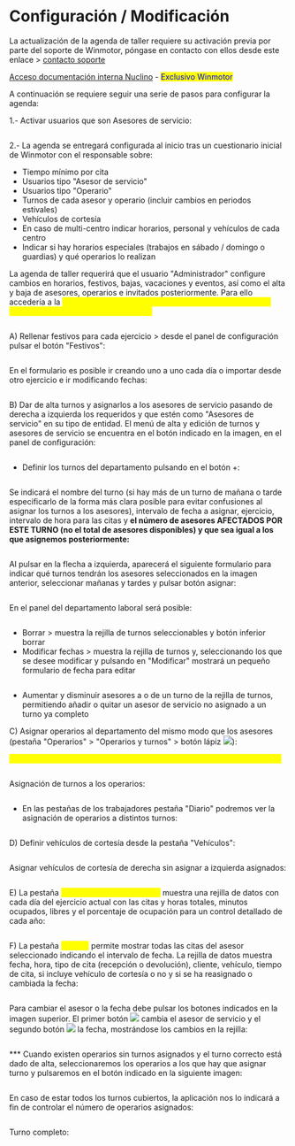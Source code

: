 # Configuración / Modificación

La actualización de la agenda de taller requiere su activación previa por parte del soporte de Winmotor, póngase en contacto con ellos desde este enlace > [contacto soporte](mailto:soporte@winmotor.net)

[Acceso documentación interna Nuclino](https://app.nuclino.com/Winmotor/Documentaci%C3%B3n-Privada/Agenda-de-taller---Configuracin-37d1fae2-09eb-4b90-85e3-8a818c0661f3) - <mark style="color:blue;">Exclusivo Winmotor</mark>

A continuación se requiere seguir una serie de pasos para configurar la agenda:

1.- Activar usuarios que son Asesores de servicio:

<figure><img src="../../../../.gitbook/assets/imagen (15) (3).png" alt=""><figcaption></figcaption></figure>

2.- La agenda se entregará configurada al inicio tras un cuestionario inicial de Winmotor con el responsable sobre:

* Tiempo mínimo por cita
* Usuarios tipo "Asesor de servicio"
* Usuarios tipo "Operario"
* Turnos de cada asesor y operario (incluir cambios en periodos estivales)
* Vehículos de cortesía
* En caso de multi-centro indicar horarios, personal y vehículos de cada centro
* Indicar si hay horarios especiales (trabajos en sábado / domingo o guardias) y qué operarios lo realizan

La agenda de taller requerirá que el usuario "Administrador" configure cambios en horarios, festivos, bajas, vacaciones y eventos, así como el alta y baja de asesores, operarios e invitados posteriormente. Para ello accedería a la <mark style="color:yellow;">configuración de la agenda de citas desde Automoción > Taller > Agenda Taller > Configuración:</mark>

<figure><img src="../../../../.gitbook/assets/imagen (44).png" alt=""><figcaption></figcaption></figure>

A) Rellenar festivos para cada ejercicio > desde el panel de configuración pulsar el botón "Festivos":

<figure><img src="../../../../.gitbook/assets/imagen (10) (2).png" alt=""><figcaption></figcaption></figure>

En el formulario es posible ir creando uno a uno cada día o importar desde otro ejercicio e ir modificando fechas:

<figure><img src="../../../../.gitbook/assets/imagen (10) (1).png" alt=""><figcaption></figcaption></figure>

B) Dar de alta turnos y asignarlos a los asesores de servicio pasando de derecha a izquierda los requeridos y que estén como "Asesores de servicio" en su tipo de entidad. El menú de alta y edición de turnos y asesores de servicio se encuentra en el botón indicado en la imagen, en el panel de configuración:

<figure><img src="../../../../.gitbook/assets/imagen (43).png" alt=""><figcaption></figcaption></figure>

* Definir los turnos del departamento pulsando en el botón +:

<figure><img src="../../../../.gitbook/assets/imagen (28) (1).png" alt=""><figcaption></figcaption></figure>

Se indicará el nombre del turno (si hay más de un turno de mañana o tarde especificarlo de la forma más clara posible para evitar confusiones al asignar los turnos a los asesores), intervalo de fecha a asignar, ejercicio, intervalo de hora para las citas y **el número de asesores AFECTADOS POR ESTE TURNO (no el total de asesores disponibles) y que sea igual a los que asignemos posteriormente:**

<figure><img src="../../../../.gitbook/assets/imagen (25) (1).png" alt=""><figcaption></figcaption></figure>

Al pulsar en la flecha a izquierda, aparecerá el siguiente formulario para indicar qué turnos tendrán los asesores seleccionados en la imagen anterior, seleccionar mañanas y tardes y pulsar botón asignar:

<figure><img src="../../../../.gitbook/assets/imagen (13) (2).png" alt=""><figcaption></figcaption></figure>

En el panel del departamento laboral será posible:

<figure><img src="../../../../.gitbook/assets/imagen (7) (4) (2).png" alt=""><figcaption></figcaption></figure>

* Borrar > muestra la rejilla de turnos seleccionables y botón inferior borrar
* Modificar fechas > muestra la rejilla de turnos y, seleccionando los que se desee modificar y pulsando en "Modificar" mostrará un pequeño formulario de fecha para editar

<figure><img src="../../../../.gitbook/assets/imagen (1) (2) (4).png" alt=""><figcaption></figcaption></figure>

* Aumentar y disminuir asesores a o de un turno de la rejilla de turnos, permitiendo añadir o quitar un asesor de servicio no asignado a un turno ya completo

C) Asignar operarios al departamento del mismo modo que los asesores (pestaña "Operarios" > "Operarios y turnos" > botón lápiz ![](<../../../../.gitbook/assets/imagen (31) (1).png>)):&#x20;

<mark style="color:yellow;">\*\*\* Ver final de la hoja para operarios asignados al departamento sin turno</mark>

<figure><img src="../../../../.gitbook/assets/imagen (20) (1).png" alt=""><figcaption></figcaption></figure>

Asignación de turnos a los operarios:

<figure><img src="../../../../.gitbook/assets/imagen (3) (1) (1) (3).png" alt=""><figcaption></figcaption></figure>

* En las pestañas de los trabajadores pestaña "Diario" podremos ver la asignación de operarios a distintos turnos:

<figure><img src="../../../../.gitbook/assets/imagen (3) (4).png" alt=""><figcaption></figcaption></figure>

D) Definir vehículos de cortesía desde la pestaña "Vehículos":

<figure><img src="../../../../.gitbook/assets/imagen (42).png" alt=""><figcaption></figcaption></figure>

Asignar vehículos de cortesía de derecha sin asignar a izquierda asignados:

<figure><img src="../../../../.gitbook/assets/imagen (4) (1).png" alt=""><figcaption></figcaption></figure>

E) La pestaña <mark style="color:yellow;">**"Diario del departamento"**</mark> muestra una rejilla de datos con cada día del ejercicio actual con las citas y horas totales, minutos ocupados, libres y el porcentaje de ocupación para un control detallado de cada año:

<figure><img src="../../../../.gitbook/assets/imagen (19) (1) (2).png" alt=""><figcaption></figcaption></figure>

F) La pestaña <mark style="color:yellow;">**"Citas"**</mark> permite mostrar todas las citas del asesor seleccionado indicando el intervalo de fecha. La rejilla de datos muestra fecha, hora, tipo de cita (recepción o devolución), cliente, vehículo, tiempo de cita, si incluye vehículo de cortesía o no y si se ha reasignado o cambiada la fecha:

<figure><img src="../../../../.gitbook/assets/imagen (9) (1).png" alt=""><figcaption></figcaption></figure>

Para cambiar el asesor o la fecha debe pulsar los botones indicados en la imagen superior. El primer botón ![](<../../../../.gitbook/assets/imagen (14) (3) (2).png>) cambia el asesor de servicio y el segundo botón ![](<../../../../.gitbook/assets/imagen (9) (1) (2).png>) la fecha, mostrándose los cambios en la rejilla:

<figure><img src="../../../../.gitbook/assets/imagen (5) (1) (2).png" alt=""><figcaption></figcaption></figure>

\*\*\* Cuando existen operarios sin turnos asignados y el turno correcto está dado de alta, seleccionaremos los operarios a los que hay que asignar turno y pulsaremos en el botón indicado en la siguiente imagen:

<figure><img src="../../../../.gitbook/assets/imagen (2).png" alt=""><figcaption></figcaption></figure>

En caso de estar todos los turnos cubiertos, la aplicación nos lo indicará a fin de controlar el número de operarios asignados:

<figure><img src="../../../../.gitbook/assets/imagen.png" alt=""><figcaption></figcaption></figure>

Turno completo:

<figure><img src="../../../../.gitbook/assets/imagen (3).png" alt=""><figcaption></figcaption></figure>
